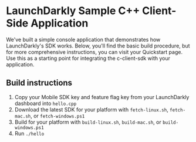 # LaunchDarkly Sample C++ Client-Side Application
We've built a simple console application that demonstrates how LaunchDarkly's SDK works. Below, you'll find the basic build procedure, but for more comprehensive instructions, you can visit your Quickstart page. Use this as a starting point for integrating the c-client-sdk with your application.

## Build instructions
1. Copy your Mobile SDK key and feature flag key from your LaunchDarkly dashboard into `hello.cpp`
2. Download the latest SDK for your platform with `fetch-linux.sh`, `fetch-mac.sh`, or `fetch-windows.ps1`
3. Build for your platform with `build-linux.sh`, `build-mac.sh`, or `build-windows.ps1`
4. Run `./hello`
